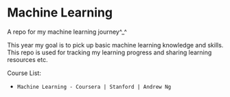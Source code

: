 # Machine Learning
A repo for my machine learning journey^_^

This year my goal is to pick up basic machine learning knowledge and skills. This repo is used for tracking my learning progress and sharing learning resources etc.

Course List:
*     Machine Learning - Coursera | Stanford | Andrew Ng
